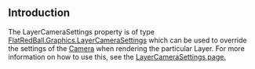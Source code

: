 ## Introduction

The LayerCameraSettings property is of type [FlatRedBall.Graphics.LayerCameraSettings](/documentation/api/flatredball/flatredball-graphics/flatredball-graphics-layercamerasettings.md "FlatRedBall.Graphics.LayerCameraSettings") which can be used to override the settings of the [Camera](/frb/docs/index.php?title=FlatRedBall.Camera "FlatRedBall.Camera") when rendering the particular Layer. For more information on how to use this, see the [LayerCameraSettings page.](/documentation/api/flatredball/flatredball-graphics/flatredball-graphics-layercamerasettings.md "FlatRedBall.Graphics.LayerCameraSettings")
